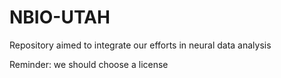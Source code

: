 # NBIO-UTAH
Repository aimed to integrate our efforts in neural data analysis

Reminder: we should choose a license
